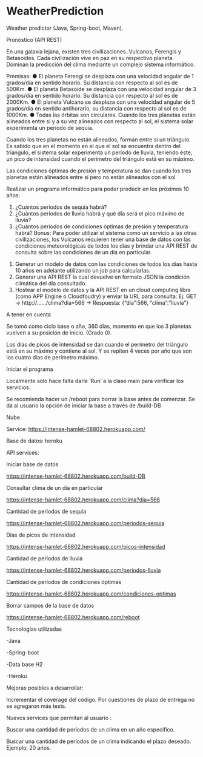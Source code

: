 # WeatherPrediction
Weather predictor (Java, Spring-boot, Maven).

Pronóstico (API REST)

En una galaxia lejana, existen tres civilizaciones. Vulcanos, Ferengis y Betasoides. Cada
civilización vive en paz en su respectivo planeta.
Dominan la predicción del clima mediante un complejo sistema informático.

Premisas:
● El planeta Ferengi se desplaza con una velocidad angular de 1 grados/día en sentido
horario. Su distancia con respecto al sol es de 500Km.
● El planeta Betasoide se desplaza con una velocidad angular de 3 grados/día en sentido
horario. Su distancia con respecto al sol es de 2000Km.
● El planeta Vulcano se desplaza con una velocidad angular de 5 grados/día en sentido
anti­horario, su distancia con respecto al sol es de 1000Km.
● Todas las órbitas son circulares.
Cuando los tres planetas están alineados entre sí y a su vez alineados con respecto al sol, el
sistema solar experimenta un período de sequía.

Cuando los tres planetas no están alineados, forman entre sí un triángulo. Es sabido que en el
momento en el que el sol se encuentra dentro del triángulo, el sistema solar experimenta un
período de lluvia, teniendo éste, un pico de intensidad cuando el perímetro del triángulo está en
su máximo.

Las condiciones óptimas de presión y temperatura se dan cuando los tres planetas están
alineados entre sí pero no están alineados con el sol

Realizar un programa informático para poder predecir en los próximos 10 años:
1. ¿Cuántos períodos de sequía habrá?
2. ¿Cuántos períodos de lluvia habrá y qué día será el pico máximo de lluvia?
3. ¿Cuántos períodos de condiciones óptimas de presión y temperatura habrá?
Bonus:
Para poder utilizar el sistema como un servicio a las otras civilizaciones, los Vulcanos requieren
tener una base de datos con las condiciones meteorológicas de todos los días y brindar una API
REST de consulta sobre las condiciones de un día en particular.
1) Generar un modelo de datos con las condiciones de todos los días hasta 10 años en adelante
utilizando un job para calcularlas.
2) Generar una API REST la cual devuelve en formato JSON la condición climática del día
consultado.
3) Hostear el modelo de datos y la API REST en un cloud computing libre (como APP Engine o
Cloudfoudry) y enviar la URL para consulta:
Ej: GET → http://….../clima?dia=566 → Respuesta: {“dia”:566, “clima”:”lluvia”}

A tener en cuenta



Se tomó como ciclo base o año, 360 días, momento en que los 3 planetas vuelven a su posición de inicio. (Grado 0).

Los días de picos de intensidad se dan cuando el perímetro del triángulo está en su máximo y contiene al sol. Y se repiten 4 veces por año que son los cuatro días de perímetro máximo. 



Iniciar el programa



Localmente solo hace falta darle ‘Run’ a la clase main para verificar los servicios. 

Se recomienda hacer un /reboot para borrar la base antes de comenzar.
Se da al usuario la opción de iniciar la base a través de /build-DB



Nube 

Service: https://intense-hamlet-68802.herokuapp.com/

Base de datos: heroku



API services: 



Iniciar base de datos



https://intense-hamlet-68802.herokuapp.com/build-DB



Consultar clima de un día en particular



https://intense-hamlet-68802.herokuapp.com/clima?dia=566



Cantidad de períodos de sequía



https://intense-hamlet-68802.herokuapp.com/periodos-sequia



Días de picos de intensidad



https://intense-hamlet-68802.herokuapp.com/picos-intensidad



Cantidad de períodos de lluvia



https://intense-hamlet-68802.herokuapp.com/periodos-lluvia



Cantidad de períodos de condiciones óptimas



https://intense-hamlet-68802.herokuapp.com/condiciones-optimas



Borrar campos de la base de datos



https://intense-hamlet-68802.herokuapp.com/reboot 



Tecnologías utilizadas



-Java

-Spring-boot

-Data base H2

-Heroku



Mejoras posibles a desarrollar:



Incrementar el coverage del código. Por cuestiones de plazo de entrega no se agregaron más tests. 



Nuevos services que permitan al usuario :

Buscar una cantidad de períodos de un clima en un año específico. 

Buscar una cantidad de períodos de un clima indicando el plazo deseado. Ejemplo: 20 ańos. 


